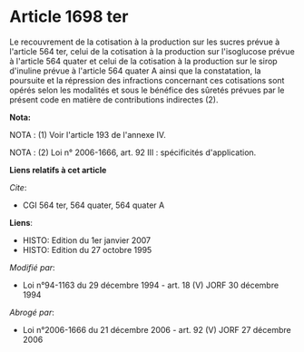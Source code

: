 # Article 1698 ter

Le recouvrement de la cotisation à la production sur les sucres prévue à l'article 564 ter, celui de la cotisation à la
production sur l'isoglucose prévue à l'article 564 quater et celui de la cotisation à la production sur le sirop d'inuline
prévue à l'article 564 quater A ainsi que la constatation, la poursuite et la répression des infractions concernant ces
cotisations sont opérés selon les modalités et sous le bénéfice des sûretés prévues par le présent code en matière de
contributions indirectes (2).

**Nota:**

NOTA : (1) Voir l'article 193 de l'annexe IV.

NOTA : (2) Loi n° 2006-1666, art. 92 III : spécificités d'application.

**Liens relatifs à cet article**

_Cite_:

  - CGI 564 ter, 564 quater, 564 quater A

**Liens**:

  - HISTO: Edition du 1er janvier 2007
  - HISTO: Edition du 27 octobre 1995

_Modifié par_:

  - Loi n°94-1163 du 29 décembre 1994 - art. 18 (V) JORF 30 décembre 1994

_Abrogé par_:

  - Loi n°2006-1666 du 21 décembre 2006 - art. 92 (V) JORF 27 décembre 2006
